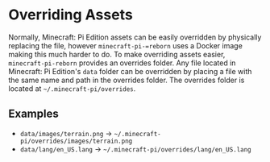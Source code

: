 # Overriding Assets
Normally, Minecraft: Pi Edition assets can be easily overridden by physically replacing the file, however ``minecraft-pi-=reborn`` uses a Docker image making this much harder to do. To make overriding assets easier, ``minecraft-pi-reborn`` provides an overrides folder. Any file located in Minecraft: Pi Edition's ``data`` folder can be overridden by placing a file with the same name and path in the overrides folder. The overrides folder is located at ``~/.minecraft-pi/overrides``.

## Examples
- ``data/images/terrain.png`` -> ``~/.minecraft-pi/overrides/images/terrain.png``
- ``data/lang/en_US.lang`` -> ``~/.minecraft-pi/overrides/lang/en_US.lang``